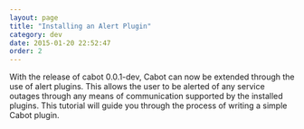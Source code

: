 ```yaml
---
layout: page
title: "Installing an Alert Plugin"
category: dev
date: 2015-01-20 22:52:47
order: 2
---
```


With the release of cabot 0.0.1-dev, Cabot can now be extended through the use of alert plugins. This allows the user to be alerted of any service outages through any means of communication supported by the installed plugins. This tutorial will guide you through the process of writing a simple Cabot plugin.